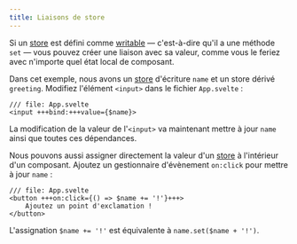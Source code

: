 ```yaml
---
title: Liaisons de store
---
```


Si un <span class="vo">[store](SVELTE_SITE_URL/docs/sveltejs#store)</span> est défini comme <span class="vo">[writable](SVELTE_SITE_URL/docs/development#writable)</span> — c'est-à-dire qu'il a une méthode `set` — vous pouvez créer une liaison avec sa valeur, comme vous le feriez avec n'importe quel état local de composant.

Dans cet exemple, nous avons un <span class="vo">[store](SVELTE_SITE_URL/docs/sveltejs#store)</span> d'écriture `name` et un store dérivé `greeting`. Modifiez l'élément `<input>` dans le fichier `App.svelte` :

```svelte
/// file: App.svelte
<input +++bind:+++value={$name}>
```

La modification de la valeur de l'`<input>` va maintenant mettre à jour `name` ainsi que toutes ces dépendances.

Nous pouvons aussi assigner directement la valeur d'un <span class="vo">[store](SVELTE_SITE_URL/docs/sveltejs#store)</span> à l'intérieur d'un composant. Ajoutez un gestionnaire d'évènement `on:click` pour mettre à jour `name` :

```svelte
/// file: App.svelte
<button +++on:click={() => $name += '!'}+++>
	Ajoutez un point d'exclamation !
</button>
```

L'assignation `$name += '!'` est équivalente à `name.set($name + '!')`.

